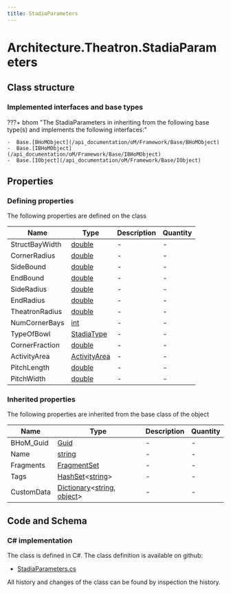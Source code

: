 ```yaml
---
title: StadiaParameters
---
```


# Architecture.Theatron.StadiaParameters



## Class structure

### Implemented interfaces and base types

???+ bhom "The StadiaParameters in inheriting from the following base type(s) and implements the following interfaces:"

    -  Base.[BHoMObject](/api_documentation/oM/Framework/Base/BHoMObject)
    -  Base.[IBHoMObject](/api_documentation/oM/Framework/Base/IBHoMObject)
    -  Base.[IObject](/api_documentation/oM/Framework/Base/IObject)


## Properties



### Defining properties

The following properties are defined on the class

| Name             | Type             | Description      | Quantity         |
|------------------|------------------|------------------|------------------|
| StructBayWidth | [double](https://learn.microsoft.com/en-us/dotnet/api/System.Double?view=netstandard-2.0) | - | - |
| CornerRadius | [double](https://learn.microsoft.com/en-us/dotnet/api/System.Double?view=netstandard-2.0) | - | - |
| SideBound | [double](https://learn.microsoft.com/en-us/dotnet/api/System.Double?view=netstandard-2.0) | - | - |
| EndBound | [double](https://learn.microsoft.com/en-us/dotnet/api/System.Double?view=netstandard-2.0) | - | - |
| SideRadius | [double](https://learn.microsoft.com/en-us/dotnet/api/System.Double?view=netstandard-2.0) | - | - |
| EndRadius | [double](https://learn.microsoft.com/en-us/dotnet/api/System.Double?view=netstandard-2.0) | - | - |
| TheatronRadius | [double](https://learn.microsoft.com/en-us/dotnet/api/System.Double?view=netstandard-2.0) | - | - |
| NumCornerBays | [int](https://learn.microsoft.com/en-us/dotnet/api/System.Int32?view=netstandard-2.0) | - | - |
| TypeOfBowl | [StadiaType](/api_documentation/oM/Analytical/Architecture/Theatron/StadiaType) | - | - |
| CornerFraction | [double](https://learn.microsoft.com/en-us/dotnet/api/System.Double?view=netstandard-2.0) | - | - |
| ActivityArea | [ActivityArea](/api_documentation/oM/Analytical/Architecture/Theatron/ActivityArea) | - | - |
| PitchLength | [double](https://learn.microsoft.com/en-us/dotnet/api/System.Double?view=netstandard-2.0) | - | - |
| PitchWidth | [double](https://learn.microsoft.com/en-us/dotnet/api/System.Double?view=netstandard-2.0) | - | - |


### Inherited properties
The following properties are inherited from the base class of the object

| Name             | Type             | Description      | Quantity         |
|------------------|------------------|------------------|------------------|
| BHoM_Guid | [Guid](https://learn.microsoft.com/en-us/dotnet/api/System.Guid?view=netstandard-2.0) | - | - |
| Name | [string](https://learn.microsoft.com/en-us/dotnet/api/System.String?view=netstandard-2.0) | - | - |
| Fragments | [FragmentSet](/api_documentation/oM/Framework/Base/FragmentSet) | - | - |
| Tags | [HashSet](https://learn.microsoft.com/en-us/dotnet/api/System.Collections.Generic.HashSet-1?view=netstandard-2.0)&lt;[string](https://learn.microsoft.com/en-us/dotnet/api/System.String?view=netstandard-2.0)&gt; | - | - |
| CustomData | [Dictionary](https://learn.microsoft.com/en-us/dotnet/api/System.Collections.Generic.Dictionary-2?view=netstandard-2.0)&lt;[string](https://learn.microsoft.com/en-us/dotnet/api/System.String?view=netstandard-2.0), [object](https://learn.microsoft.com/en-us/dotnet/api/System.Object?view=netstandard-2.0)&gt; | - | - |


## Code and Schema

### C# implementation

The class is defined in C#. The class definition is available on github:

- [StadiaParameters.cs](https://github.com/BHoM/BHoM/blob/develop/Architecture_oM/Theatron/Parameters/StadiaParameters.cs)

All history and changes of the class can be found by inspection the history.
